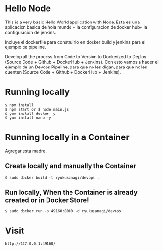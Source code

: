# Hello Node
This is a very basic Hello World application with Node.
Esta es una aplicacion basica de hola mundo  + la configuracion de docker hub+ la configuracion de jenkins.

Incluye el dockerfile para construirlo en docker build y jenkins para el ejemplo de pipeline.

Develop all the process from Code to Version to Dockerized to Deploy (Source Code + Github + DockerHub + Jenkins).
Con esto vamos a hacer el ejemplo de un Devops Pipeline, para que no les digan, para que no les cuenten (Source Code + Github + DockerHub + Jenkins).

# Running locally 
    $ npm install
    $ npm start or $ node main.js
    $ yum install docker -y
    $ yum install nano -y

# Running locally in a Container
Agregar esta madre.

## Create locally and manually the Container
    $ sudo docker build -t ryukusanagi/devops .

## Run locally, When the Container is already created or in Docker Store!
    $ sudo docker run -p 49160:8080 -d ryukusanagi/devops

# Visit
    http://127.0.0.1:49160/
